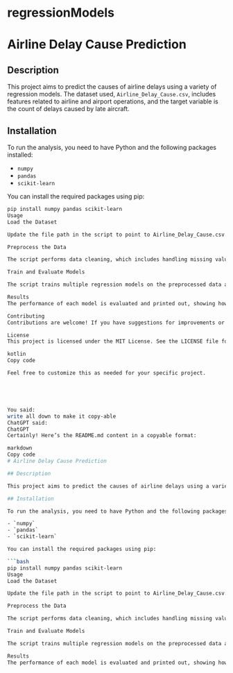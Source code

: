 # regressionModels
# Airline Delay Cause Prediction

## Description

This project aims to predict the causes of airline delays using a variety of regression models. The dataset used, `Airline_Delay_Cause.csv`, includes features related to airline and airport operations, and the target variable is the count of delays caused by late aircraft.

## Installation

To run the analysis, you need to have Python and the following packages installed:

- `numpy`
- `pandas`
- `scikit-learn`

You can install the required packages using pip:

```bash
pip install numpy pandas scikit-learn
Usage
Load the Dataset

Update the file path in the script to point to Airline_Delay_Cause.csv.

Preprocess the Data

The script performs data cleaning, which includes handling missing values and dropping unnecessary columns.

Train and Evaluate Models

The script trains multiple regression models on the preprocessed data and evaluates their performance based on Mean Absolute Error (MAE), Mean Squared Error (MSE), and Median Absolute Error (MdSE).

Results
The performance of each model is evaluated and printed out, showing how well each model predicts the number of delays caused by late aircraft. Metrics used for evaluation include MAE, MSE, and MdSE.

Contributing
Contributions are welcome! If you have suggestions for improvements or want to contribute to the project, please open an issue or submit a pull request.

License
This project is licensed under the MIT License. See the LICENSE file for details.

kotlin
Copy code

Feel free to customize this as needed for your specific project.





You said:
write all down to make it copy-able
ChatGPT said:
ChatGPT
Certainly! Here’s the README.md content in a copyable format:

markdown
Copy code
# Airline Delay Cause Prediction

## Description

This project aims to predict the causes of airline delays using a variety of regression models. The dataset used, `Airline_Delay_Cause.csv`, includes features related to airline and airport operations, and the target variable is the count of delays caused by late aircraft.

## Installation

To run the analysis, you need to have Python and the following packages installed:

- `numpy`
- `pandas`
- `scikit-learn`

You can install the required packages using pip:

```bash
pip install numpy pandas scikit-learn
Usage
Load the Dataset

Update the file path in the script to point to Airline_Delay_Cause.csv.

Preprocess the Data

The script performs data cleaning, which includes handling missing values and dropping unnecessary columns.

Train and Evaluate Models

The script trains multiple regression models on the preprocessed data and evaluates their performance based on Mean Absolute Error (MAE), Mean Squared Error (MSE), and Median Absolute Error (MdSE).

Results
The performance of each model is evaluated and printed out, showing how well each model predicts the number of delays caused by late aircraft. Metrics used for evaluation include MAE, MSE, and MdSE.
